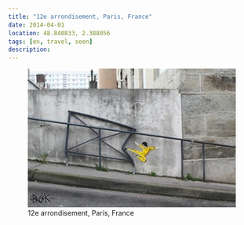 ```yaml
---
title: "12e arrondisement, Paris, France"
date: 2014-04-01
location: 48.840833, 2.388056
tags: [en, travel, seen]
description: 
---
```


<figure>
  <img src="/assets/img/2014-04-01-12e-arrondisement-paris-france.jpeg" alt="12e arrondisement, Paris, France">
  <figcaption>12e arrondisement, Paris, France</figcaption>
</figure>
